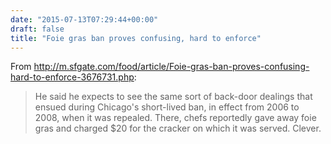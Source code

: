 ```yaml
---
date: "2015-07-13T07:29:44+00:00"
draft: false
title: "Foie gras ban proves confusing, hard to enforce"
---
```

From http://m.sfgate.com/food/article/Foie-gras-ban-proves-confusing-hard-to-enforce-3676731.php:

>He said he expects to see the same sort of back-door dealings that ensued during Chicago's short-lived ban, in effect from 2006 to 2008, when it was repealed. There, chefs reportedly gave away foie gras and charged $20 for the cracker on which it was served. Clever.
